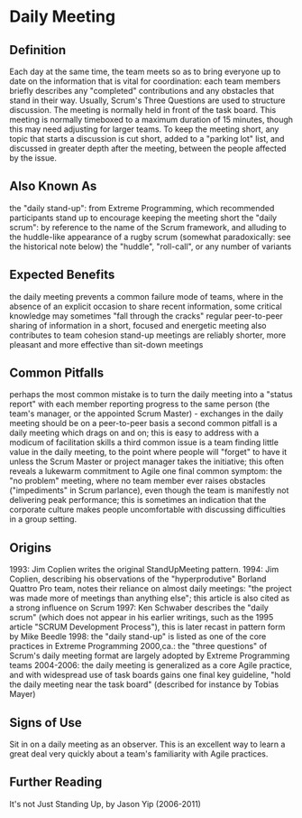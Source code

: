 # Daily Meeting

## Definition
Each day at the same time, the team meets so as to bring everyone up to date on the information that is vital for coordination: each team members briefly describes any "completed" contributions and any obstacles that stand in their way. Usually, Scrum's Three Questions are used to structure discussion. The meeting is normally held in front of the task board.
This meeting is normally timeboxed to a maximum duration of 15 minutes, though this may need adjusting for larger teams. To keep the meeting short, any topic that starts a discussion is cut short, added to a "parking lot" list, and discussed in greater depth after the meeting, between the people affected by the issue.

## Also Known As
the "daily stand-up": from Extreme Programming, which recommended participants stand up to encourage keeping the meeting short
the "daily scrum": by reference to the name of the Scrum framework, and alluding to the huddle-like appearance of a rugby scrum (somewhat paradoxically: see the historical note below)
the "huddle", "roll-call", or any number of variants

## Expected Benefits
the daily meeting prevents a common failure mode of teams, where in the absence of an explicit occasion to share recent information, some critical knowledge may sometimes "fall through the cracks"
regular peer-to-peer sharing of information in a short, focused and energetic meeting also contributes to team cohesion
stand-up meetings are reliably shorter, more pleasant and more effective than sit-down meetings

## Common Pitfalls
perhaps the most common mistake is to turn the daily meeting into a "status report" with each member reporting progress to the same person (the team's manager, or the appointed Scrum Master) - exchanges in the daily meeting should be on a peer-to-peer basis
a second common pitfall is a daily meeting which drags on and on; this is easy to address with a modicum of facilitation skills
a third common issue is a team finding little value in the daily meeting, to the point where people will "forget" to have it unless the Scrum Master or project manager takes the initiative; this often reveals a lukewarm commitment to Agile
one final common symptom: the "no problem" meeting, where no team member ever raises obstacles ("impediments" in Scrum parlance), even though the team is manifestly not delivering peak performance; this is sometimes an indication that the corporate culture makes people uncomfortable with discussing difficulties in a group setting.

## Origins
1993: Jim Coplien writes the original StandUpMeeting pattern.
1994: Jim Coplien, describing his observations of the "hyperprodutive" Borland Quattro Pro team, notes their reliance on almost daily meetings: "the project was made more of meetings than anything else"; this article is also cited as a strong influence on Scrum
1997: Ken Schwaber describes the "daily scrum" (which does not appear in his earlier writings, such as the 1995 article "SCRUM Development Process"), this is later recast in pattern form by Mike Beedle
1998: the "daily stand-up" is listed as one of the core practices in Extreme Programming
2000,ca.: the "three questions" of Scrum's daily meeting format are largely adopted by Extreme Programming teams
2004-2006: the daily meeting is generalized as a core Agile practice, and with widespread use of task boards gains one final key guideline, "hold the daily meeting near the task board" (described for instance by Tobias Mayer)

## Signs of Use
Sit in on a daily meeting as an observer. This is an excellent way to learn a great deal very quickly about a team's familiarity with Agile practices.

## Further Reading
It's not Just Standing Up, by Jason Yip (2006-2011)